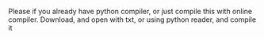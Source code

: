 Please if you already have python compiler, or just compile this with online compiler.
Download, and open with txt, or using python reader, and compile it
